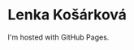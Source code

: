 <!DOCTYPE html>
<html>
<body>
<h1>Lenka Košárková</h1>
<p>I'm hosted with GitHub Pages.</p>
</body>
</html>
